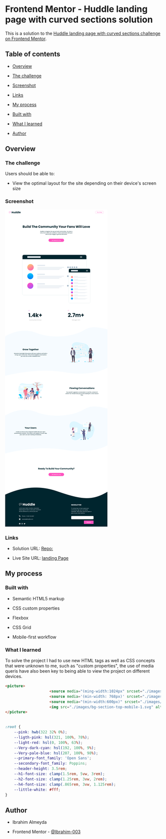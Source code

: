 # Frontend Mentor - Huddle landing page with curved sections solution
  

This is a solution to the [Huddle landing page with curved sections challenge on Frontend Mentor](https://www.frontendmentor.io/challenges/huddle-landing-page-with-curved-sections-5ca5ecd01e82137ec91a50f2).

  

## Table of contents

  

- [Overview](#overview)

- [The challenge](#the-challenge)

- [Screenshot](#screenshot)

- [Links](#links)

- [My process](#my-process)

- [Built with](#built-with)

- [What I learned](#what-i-learned)

- [Author](#author)

  


## Overview



### The challenge

  

Users should be able to:

- View the optimal layout for the site depending on their device's screen size

  

### Screenshot

  

![Desktop](./screenshots/desktop.png)

### Links

  

- Solution URL: [Repo:](https://github.com/Ibrahim-003/juniorProject_2)

- Live Site URL: [landing Page](https://ibrahim-003.github.io/juniorProject_2/)

  

## My process

### Built with

- Semantic HTML5 markup

- CSS custom properties

- Flexbox

- CSS Grid

- Mobile-first workflow

  

### What I learned

  

To solve the project I had to use new HTML tags as well as CSS concepts that were unknown to me, such as "custom properties", the use of media queris have also been key to being able to view the project on different devices.

  

```html
<picture>
                    <source media="(ming-width:1024px" srcset="./images/bg-section-top-desktop-2.svg">
                    <source media='(min-width: 768px)' srcset="./images/bg-section-top-desktop-1.svg">
                    <source media="(min-width:600px)" srcset="./images/bg-section-top-mobile-2.svg">
                    <img src="./images/bg-section-top-mobile-1.svg" alt="#">
</picture>
```

```css

:root {
    --pink: hwb(322 32% 0%);
    --ligth-pink: hsl(321, 100%, 78%);
    --light-red: hsl(0, 100%, 63%);
    --Very-dark-cyan: hsl(192, 100%, 9%);
    --Very-pale-blue: hsl(207, 100%, 98%);
    --primary-font_family: 'Open Sans';
    --secondary-font_family: Poppins;
    --header-height: 3.5rem;
    --h1-font-size: clamp(1.5rem, 5vw, 3rem);
    --h2-font-size: clamp(1.25rem, 3vw, 2rem);
    --h4-font-size: clamp(.865rem, 3vw, 1.125rem);
    --little-white: #fff;
}

```

  

## Author

  
- Ibrahim Almeyda

- Frontend Mentor - [@Ibrahim-003](https://www.frontendmentor.io/profile/Ibrahim-003)
  
